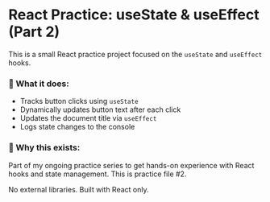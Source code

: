 # React Practice: useState & useEffect (Part 2)

This is a small React practice project focused on the `useState` and `useEffect` hooks.

### 🧪 What it does:
- Tracks button clicks using `useState`
- Dynamically updates button text after each click
- Updates the document title via `useEffect`
- Logs state changes to the console

### 🚀 Why this exists:
Part of my ongoing practice series to get hands-on experience with React hooks and state management. This is practice file #2.

No external libraries. Built with React only.
